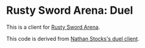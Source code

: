 Rusty Sword Arena: Duel
===

This is a client for [Rusty Sword Arena][0].

This code is derived from [Nathan Stocks's duel client][1].

[0]: https://github.com/CleanCut/rusty_sword_arena
[1]: https://github.com/CleanCut/duel
